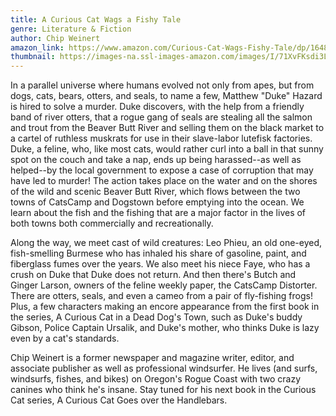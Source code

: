 ```yaml
---
title: A Curious Cat Wags a Fishy Tale
genre: Literature & Fiction
author: Chip Weinert
amazon_link: https://www.amazon.com/Curious-Cat-Wags-Fishy-Tale/dp/1648950000/ref=tmm_pap_swatch_0?_encoding=UTF8&qid=1643379263&sr=8-1
thumbnail: https://images-na.ssl-images-amazon.com/images/I/71XvFKsdi3L.jpg
---
```

In a parallel universe where humans evolved not only from apes, but from dogs, cats, bears, otters, and seals, to name a few, Matthew "Duke" Hazard is hired to solve a murder. Duke discovers, with the help from a friendly band of river otters, that a rogue gang of seals are stealing all the salmon and trout from the Beaver Butt River and selling them on the black market to a cartel of ruthless muskrats for use in their slave-labor lutefisk factories. Duke, a feline, who, like most cats, would rather curl into a ball in that sunny spot on the couch and take a nap, ends up being harassed--as well as helped--by the local government to expose a case of corruption that may have led to murder! The action takes place on the water and on the shores of the wild and scenic Beaver Butt River, which flows between the two towns of CatsCamp and Dogstown before emptying into the ocean. We learn about the fish and the fishing that are a major factor in the lives of both towns both commercially and recreationally.

Along the way, we meet cast of wild creatures: Leo Phieu, an old one-eyed, fish-smelling Burmese who has inhaled his share of gasoline, paint, and fiberglass fumes over the years. We also meet his niece Faye, who has a crush on Duke that Duke does not return. And then there's Butch and Ginger Larson, owners of the feline weekly paper, the CatsCamp Distorter. There are otters, seals, and even a cameo from a pair of fly-fishing frogs! Plus, a few characters making an encore appearance from the first book in the series, A Curious Cat in a Dead Dog's Town, such as Duke's buddy Gibson, Police Captain Ursalik, and Duke's mother, who thinks Duke is lazy even by a cat's standards.

Chip Weinert is a former newspaper and magazine writer, editor, and associate publisher as well as professional windsurfer. He lives (and surfs, windsurfs, fishes, and bikes) on Oregon's Rogue Coast with two crazy canines who think he's insane. Stay tuned for his next book in the Curious Cat series, A Curious Cat Goes over the Handlebars.